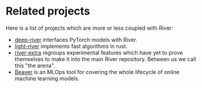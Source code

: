 # Related projects

Here is a list of projects which are more or less coupled with River:

- [deep-river](https://github.com/online-ml/deep-river) interfaces PyTorch models with River.
- [light-river](https://github.com/online-ml/light-river) implements fast algorithms in rust. 
- [river-extra](https://github.com/online-ml/river-extra) regroups experimental features which have yet to prove themselves to make it into the main River repository. Between us we call this "the arena".
- [Beaver](https://github.com/online-ml/beaver) is an MLOps tool for covering the whole lifecycle of online machine learning models.
